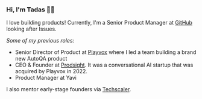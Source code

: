 ### Hi, I'm Tadas 👋👋

I love building products! Currently, I'm a Senior Product Manager at [GitHub](https://github.com) looking after Issues.

_Some of my previous roles:_
- Senior Director of Product at [Playvox](https://www.playvox.com/) where I led a team building a brand new AutoQA product
- CEO & Founder at [Prodsight](https://www.linkedin.com/company/prodsight/). It was a conversational AI startup that was acquired by Playvox in 2022.
- Product Manager at Yavi

I also mentor early-stage founders via [Techscaler](https://www.techscaler.co.uk/).
